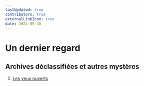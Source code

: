 ```yaml
---
lastUpdated: true
contributors: true
externalLinkIcon: true
date: 2023-09-30
---
```

# Un dernier regard 

## Archives déclassifiées et autres mystères

1. [Les yeux ouverts](yeux)